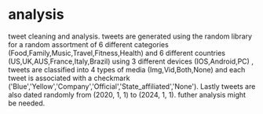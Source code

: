 # analysis
 tweet cleaning and analysis.
tweets are generated using the random library for a random assortment of 6 different categories (Food,Family,Music,Travel,Fitness,Health) and 6 different countries (US,UK,AUS,France,Italy,Brazil) using 3 different devices (IOS,Android,PC) , tweets are classified into 4 types of media (Img,Vid,Both,None) and each tweet is associated with a checkmark ('Blue','Yellow','Company','Official','State_affiliated','None').
Lastly tweets are also dated randomly from (2020, 1, 1) to (2024, 1, 1).
futher analysis might be needed.
